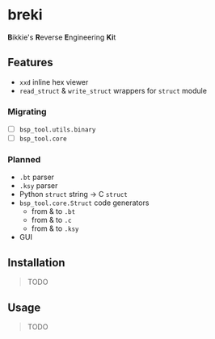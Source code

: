 # breki

**B**ikkie's **R**everse **E**ngineering **Ki**t


## Features

 * `xxd` inline hex viewer
 * `read_struct` & `write_struct` wrappers for `struct` module

### Migrating
 - [ ] `bsp_tool.utils.binary`
 - [ ] `bsp_tool.core`

### Planned

 * `.bt` parser
 * `.ksy` parser
 * Python `struct` string -> C `struct`
 * `bsp_tool.core.Struct` code generators
   - from & to `.bt`
   - from & to `.c`
   - from & to `.ksy`
 * GUI


## Installation

> TODO


## Usage

> TODO
